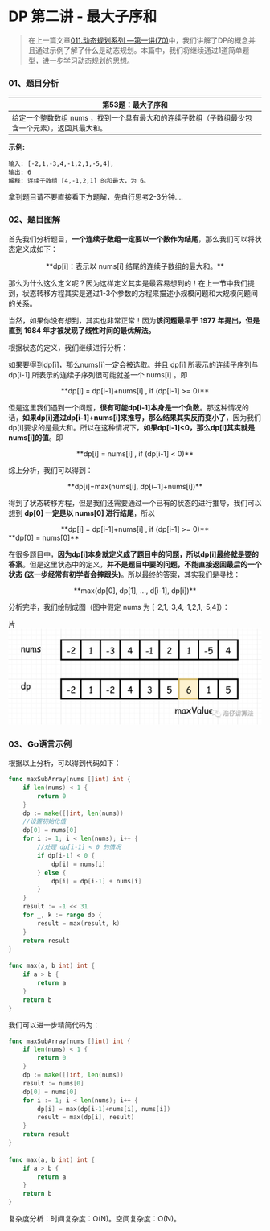 # DP 第二讲 - 最大子序和

> 在上一篇文章[011.动态规划系列 —第一讲(70)](c1/011.md)中，我们讲解了DP的概念并且通过示例了解了什么是动态规划。本篇中，我们将继续通过1道简单题型，进一步学习动态规划的思想。

### 01、题目分析

| 第53题：最大子序和                                           |
| ------------------------------------------------------------ |
| 给定一个整数数组 nums ，找到一个具有最大和的连续子数组（子数组最少包含一个元素），返回其最大和。 |

**示例:**

```
输入: [-2,1,-3,4,-1,2,1,-5,4],
输出: 6
解释: 连续子数组 [4,-1,2,1] 的和最大，为 6。
```

<bra>

拿到题目请不要直接看下方题解，先自行思考2-3分钟....

### 02、题目图解

首先我们分析题目，**一个连续子数组一定要以一个数作为结尾**，那么我们可以将状态定义成如下：

<center>**dp[i]：表示以 nums[i] 结尾的连续子数组的最大和。**</center>
<bra>

那么为什么这么定义呢？因为这样定义其实是最容易想到的！在上一节中我们提到，状态转移方程其实是通过1-3个参数的方程来描述小规模问题和大规模问题间的关系。

<bra>

当然，如果你没有想到，其实也非常正常！因为**该问题最早于 1977 年提出，但是直到 1984 年才被发现了线性时间的最优解法。**

<bra>

根据状态的定义，我们继续进行分析：

<bra>

如果要得到dp[i]，那么nums[i]一定会被选取。并且 dp[i] 所表示的连续子序列与 dp[i-1] 所表示的连续子序列很可能就差一个 nums[i] 。即 

<center>**dp[i] = dp[i-1]+nums[i] , if (dp[i-1] >= 0)**</center>
<bra>

但是这里我们遇到一个问题，**很有可能dp[i-1]本身是一个负数**。那这种情况的话，**如果dp[i]通过dp[i-1]+nums[i]来推导，那么结果其实反而变小了**，因为我们dp[i]要求的是最大和。所以在这种情况下，**如果dp[i-1]<0，那么dp[i]其实就是nums[i]的值**。即

<center>**dp[i] = nums[i] , if (dp[i-1] < 0)**</center>
<bra>

综上分析，我们可以得到：

<center>**dp[i]=max(nums[i], dp[i−1]+nums[i])**</center>
<bra>

得到了状态转移方程，但是我们还需要通过一个已有的状态的进行推导，我们可以想到 **dp[0] 一定是以 nums[0] 进行结尾**，所以 

<center>**dp[i] = dp[i-1]+nums[i] , if (dp[i-1] >= 0)**</center>
**dp[0] = nums[0]**

<bra>

在很多题目中，**因为dp[i]本身就定义成了题目中的问题，所以dp[i]最终就是要的答案**。但是这里状态中的定义，**并不是题目中要的问题，不能直接返回最后的一个状态 (这一步经常有初学者会摔跟头)**。所以最终的答案，其实我们是寻找：

<center>**max(dp[0], dp[1], ..., d[i-1], dp[i])**</center>
<bra>

分析完毕，我们绘制成图（图中假定 nums 为  [-2,1,-3,4,-1,2,1,-5,4]）：

片 <img src="202/1.jpg" alt="PNG" style="zoom:67%;" />

### 03、Go语言示例

 根据以上分析，可以得到代码如下：

```go
func maxSubArray(nums []int) int {
	if len(nums) < 1 {
		return 0
	}
	dp := make([]int, len(nums))
    //设置初始化值 
	dp[0] = nums[0]
	for i := 1; i < len(nums); i++ {
        //处理 dp[i-1] < 0 的情况
		if dp[i-1] < 0 {
			dp[i] = nums[i]
		} else {
			dp[i] = dp[i-1] + nums[i]
		}
	}
	result := -1 << 31
	for _, k := range dp {
		result = max(result, k)
	}
	return result
}

func max(a, b int) int {
	if a > b {
		return a
	}
	return b
}
```

我们可以进一步精简代码为：

```go
func maxSubArray(nums []int) int {
	if len(nums) < 1 {
		return 0
	}
    dp := make([]int, len(nums))
	result := nums[0]
    dp[0] = nums[0]
	for i := 1; i < len(nums); i++ {
		dp[i] = max(dp[i-1]+nums[i], nums[i])
		result = max(dp[i], result)
	}
	return result
}

func max(a, b int) int {
	if a > b {
		return a
	}
	return b
}
```

复杂度分析：时间复杂度：O(N)。空间复杂度：O(N)。

<bra>
